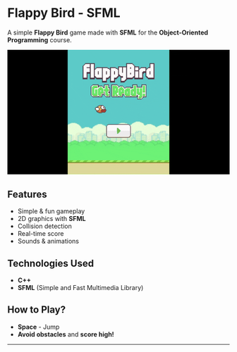 # Flappy Bird - SFML

A simple **Flappy Bird** game made with **SFML** for the **Object-Oriented Programming** course.

![Gameplay](game/Fonts/flappyyy-ezgif.com-optimize.gif)


## Features
- Simple & fun gameplay
- 2D graphics with **SFML**
- Collision detection
- Real-time score
- Sounds & animations

## Technologies Used
- **C++**
- **SFML** (Simple and Fast Multimedia Library)


## How to Play?
- **Space** - Jump
- **Avoid obstacles** and **score high!**

---

